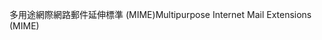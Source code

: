 <span data-ttu-id="f8db4-101">多用途網際網路郵件延伸標準 (MIME)</span><span class="sxs-lookup"><span data-stu-id="f8db4-101">Multipurpose Internet Mail Extensions (MIME)</span></span>